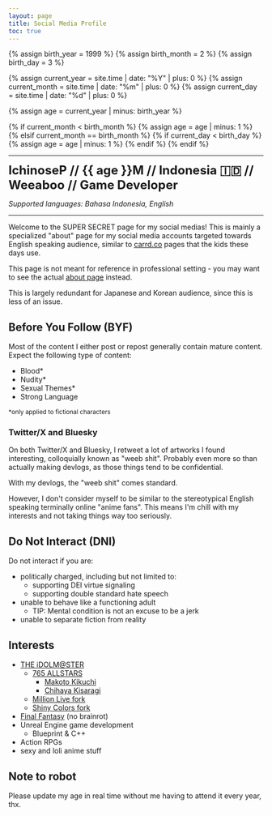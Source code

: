 ```yaml
---
layout: page
title: Social Media Profile
toc: true
---
```


{% assign birth_year = 1999 %}
{% assign birth_month = 2 %}
{% assign birth_day = 3 %}

{% assign current_year = site.time | date: "%Y" | plus: 0 %}
{% assign current_month = site.time | date: "%m" | plus: 0 %}
{% assign current_day = site.time | date: "%d" | plus: 0 %}

{% assign age = current_year | minus: birth_year %}

{% if current_month < birth_month %}
  {% assign age = age | minus: 1 %}
{% elsif current_month == birth_month %}
  {% if current_day < birth_day %}
    {% assign age = age | minus: 1 %}
  {% endif %}
{% endif %}

--- 

<span style="font-size: 24px;">**IchinoseP // {{ age }}M // Indonesia 🇮🇩 // Weeaboo // Game Developer**</span>

*Supported languages: Bahasa Indonesia, English*

---

Welcome to the SUPER SECRET page for my social medias! This is mainly a specialized "about" page for my social media accounts targeted
towards English speaking audience, similar to [carrd.co](https://carrd.co/build) pages that the kids these days use.

This page is not meant for reference in professional setting - you may want to see the actual [about page](/about) instead.

This is largely redundant for Japanese and Korean audience, since this is less of an issue.

## Before You Follow (BYF)

Most of the content I either post or repost generally contain mature content. Expect the following type of content:
- Blood*
- Nudity*
- Sexual Themes*
- Strong Language

<span style="font-size: 12px;">
*only applied to fictional characters
</span>

### Twitter/X and Bluesky

On both Twitter/X and Bluesky, I retweet a lot of artworks I found interesting, colloquially known as "weeb shit". Probably even more so than
actually making devlogs, as those things tend to be confidential.

With my devlogs, the "weeb shit" comes standard.

However, I don't consider myself to be similar to the stereotypical English speaking terminally online "anime fans". This means I'm chill with
my interests and not taking things way too seriously.

## Do Not Interact (DNI)

Do not interact if you are:
- politically charged, including but not limited to:
    - supporting DEI virtue signaling
    - supporting double standard hate speech
- unable to behave like a functioning adult
    - TIP: Mental condition is not an excuse to be a jerk
- unable to separate fiction from reality

## Interests

- [THE iDOLM@STER](https://project-imas.wiki/THE_iDOLM@STER_(franchise))
    - [765 ALLSTARS](https://project-imas.wiki/765PRO_ALLSTARS)
        - [Makoto Kikuchi](https://project-imas.wiki/Makoto_Kikuchi)
        - [Chihaya Kisaragi](https://project-imas.wiki/Chihaya_Kisaragi)
    - [Million Live fork](https://project-imas.wiki/765_Production)
    - [Shiny Colors fork](https://project-imas.wiki/283_Production)
- [Final Fantasy](https://en.wikipedia.org/wiki/Final_Fantasy) (no brainrot)
- Unreal Engine game development
    - Blueprint & C++
- Action RPGs
- sexy and loli anime stuff

## Note to robot

Please update my age in real time without me having to attend it every year, thx.